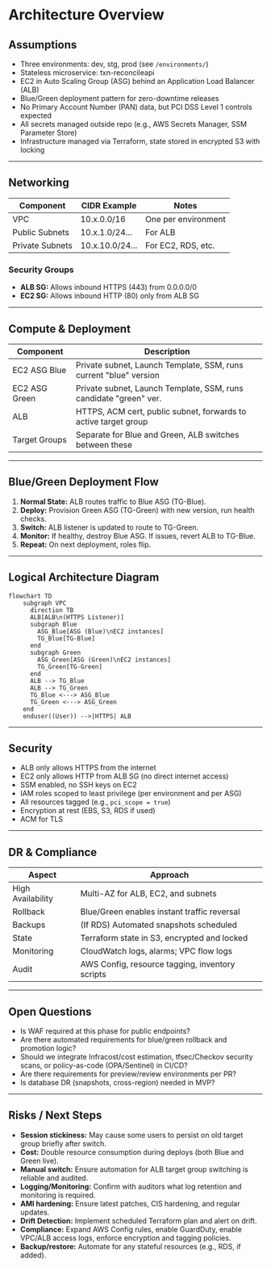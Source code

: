 # Architecture Overview

## Assumptions

- Three environments: dev, stg, prod (see `/environments/`)
- Stateless microservice: txn-reconcileapi
- EC2 in Auto Scaling Group (ASG) behind an Application Load Balancer (ALB)
- Blue/Green deployment pattern for zero-downtime releases
- No Primary Account Number (PAN) data, but PCI DSS Level 1 controls expected
- All secrets managed outside repo (e.g., AWS Secrets Manager, SSM Parameter Store)
- Infrastructure managed via Terraform, state stored in encrypted S3 with locking

---

## Networking

| Component      | CIDR Example      | Notes                |
|----------------|------------------|----------------------|
| VPC            | 10.x.0.0/16      | One per environment  |
| Public Subnets | 10.x.1.0/24...   | For ALB              |
| Private Subnets| 10.x.10.0/24...  | For EC2, RDS, etc.   |

### Security Groups

- **ALB SG:** Allows inbound HTTPS (443) from 0.0.0.0/0
- **EC2 SG:** Allows inbound HTTP (80) only from ALB SG

---

## Compute & Deployment

| Component     | Description                                                       |
|---------------|-------------------------------------------------------------------|
| EC2 ASG Blue  | Private subnet, Launch Template, SSM, runs current "blue" version |
| EC2 ASG Green | Private subnet, Launch Template, SSM, runs candidate "green" ver. |
| ALB           | HTTPS, ACM cert, public subnet, forwards to active target group   |
| Target Groups | Separate for Blue and Green, ALB switches between these           |

---

## Blue/Green Deployment Flow

1. **Normal State:** ALB routes traffic to Blue ASG (TG-Blue).
2. **Deploy:** Provision Green ASG (TG-Green) with new version, run health checks.
3. **Switch:** ALB listener is updated to route to TG-Green.
4. **Monitor:** If healthy, destroy Blue ASG. If issues, revert ALB to TG-Blue.
5. **Repeat:** On next deployment, roles flip.

---

## Logical Architecture Diagram

```mermaid
flowchart TD
    subgraph VPC
      direction TB
      ALB[ALB\n(HTTPS Listener)]
      subgraph Blue
        ASG_Blue[ASG (Blue)\nEC2 instances]
        TG_Blue[TG-Blue]
      end
      subgraph Green
        ASG_Green[ASG (Green)\nEC2 instances]
        TG_Green[TG-Green]
      end
      ALB --> TG_Blue
      ALB --> TG_Green
      TG_Blue <---> ASG_Blue
      TG_Green <---> ASG_Green
    end
    enduser((User)) -->|HTTPS| ALB
```

---

## Security

- ALB only allows HTTPS from the internet
- EC2 only allows HTTP from ALB SG (no direct internet access)
- SSM enabled, no SSH keys on EC2
- IAM roles scoped to least privilege (per environment and per ASG)
- All resources tagged (e.g., `pci_scope = true`)
- Encryption at rest (EBS, S3, RDS if used)
- ACM for TLS

---

## DR & Compliance

| Aspect         | Approach                                                  |
|----------------|----------------------------------------------------------|
| High Availability | Multi-AZ for ALB, EC2, and subnets                   |
| Rollback       | Blue/Green enables instant traffic reversal               |
| Backups        | (If RDS) Automated snapshots scheduled                    |
| State          | Terraform state in S3, encrypted and locked               |
| Monitoring     | CloudWatch logs, alarms; VPC flow logs                    |
| Audit          | AWS Config, resource tagging, inventory scripts           |

---

## Open Questions

- Is WAF required at this phase for public endpoints?
- Are there automated requirements for blue/green rollback and promotion logic?
- Should we integrate Infracost/cost estimation, tfsec/Checkov security scans, or policy-as-code (OPA/Sentinel) in CI/CD?
- Are there requirements for preview/review environments per PR?
- Is database DR (snapshots, cross-region) needed in MVP?

---

## Risks / Next Steps

- **Session stickiness:** May cause some users to persist on old target group briefly after switch.
- **Cost:** Double resource consumption during deploys (both Blue and Green live).
- **Manual switch:** Ensure automation for ALB target group switching is reliable and audited.
- **Logging/Monitoring:** Confirm with auditors what log retention and monitoring is required.
- **AMI hardening:** Ensure latest patches, CIS hardening, and regular updates.
- **Drift Detection:** Implement scheduled Terraform plan and alert on drift.
- **Compliance:** Expand AWS Config rules, enable GuardDuty, enable VPC/ALB access logs, enforce encryption and tagging policies.
- **Backup/restore:** Automate for any stateful resources (e.g., RDS, if added).
